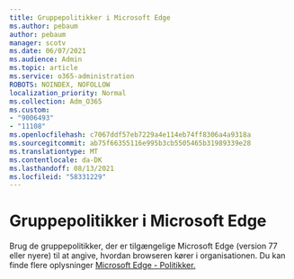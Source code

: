 ```yaml
---
title: Gruppepolitikker i Microsoft Edge
ms.author: pebaum
author: pebaum
manager: scotv
ms.date: 06/07/2021
ms.audience: Admin
ms.topic: article
ms.service: o365-administration
ROBOTS: NOINDEX, NOFOLLOW
localization_priority: Normal
ms.collection: Adm_O365
ms.custom:
- "9006493"
- "11108"
ms.openlocfilehash: c7067ddf57eb7229a4e114eb74ff8306a4a9318a
ms.sourcegitcommit: ab75f66355116e995b3cb5505465b31989339e28
ms.translationtype: MT
ms.contentlocale: da-DK
ms.lasthandoff: 08/13/2021
ms.locfileid: "58331229"
---
```

# <a name="group-policies-in-microsoft-edge"></a>Gruppepolitikker i Microsoft Edge

Brug de gruppepolitikker, der er tilgængelige Microsoft Edge (version 77 eller nyere) til at angive, hvordan browseren kører i organisationen. Du kan finde flere oplysninger [Microsoft Edge - Politikker.](https://docs.microsoft.com/deployedge/microsoft-edge-policies#available-policies)